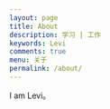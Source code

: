 ```yaml
---
layout: page
title: About
description: 学习 | 工作
keywords: Levi
comments: true
menu: 关于
permalink: /about/
---
```


I am Levi。
